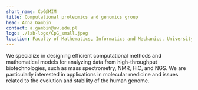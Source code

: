 ```yaml
---
short_name: CpG@MIM
title: Computational proteomics and genomics group
head: Anna Gambin
contact: a.gambin@uw.edu.pl
logo: ./lab-logo/CpG_small.jpeg
location: Faculty of Mathematics, Informatics and Mechanics, University of Warsaw
---
```


We specialize in designing efficient computational methods and mathematical models for analyzing data from high-throughput biotechnologies, such as mass spectrometry, NMR, HiC, and NGS. We are particularly interested in applications in molecular medicine and issues related to the evolution and stability of the human genome.